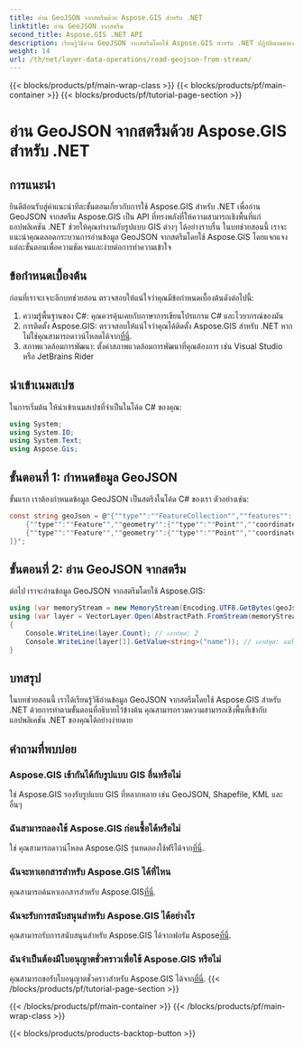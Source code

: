 ```yaml
---
title: อ่าน GeoJSON จากสตรีมด้วย Aspose.GIS สำหรับ .NET
linktitle: อ่าน GeoJSON จากสตรีม
second_title: Aspose.GIS .NET API
description: เรียนรู้วิธีอ่าน GeoJSON จากสตรีมโดยใช้ Aspose.GIS สำหรับ .NET ปฏิบัติตามคำแนะนำทีละขั้นตอนของเราเพื่อบูรณาการภูมิสารสนเทศเข้ากับแอปพลิเคชันของคุณได้อย่างราบรื่น
weight: 14
url: /th/net/layer-data-operations/read-geojson-from-stream/
---
```


{{< blocks/products/pf/main-wrap-class >}}
{{< blocks/products/pf/main-container >}}
{{< blocks/products/pf/tutorial-page-section >}}

# อ่าน GeoJSON จากสตรีมด้วย Aspose.GIS สำหรับ .NET

## การแนะนำ
ยินดีต้อนรับสู่คำแนะนำทีละขั้นตอนเกี่ยวกับการใช้ Aspose.GIS สำหรับ .NET เพื่ออ่าน GeoJSON จากสตรีม Aspose.GIS เป็น API ที่ทรงพลังที่ให้ความสามารถเชิงพื้นที่แก่แอปพลิเคชัน .NET ช่วยให้คุณทำงานกับรูปแบบ GIS ต่างๆ ได้อย่างราบรื่น ในบทช่วยสอนนี้ เราจะแนะนำคุณตลอดกระบวนการอ่านข้อมูล GeoJSON จากสตรีมโดยใช้ Aspose.GIS โดยแจกแจงแต่ละขั้นตอนเพื่อความชัดเจนและง่ายต่อการทำความเข้าใจ
## ข้อกำหนดเบื้องต้น
ก่อนที่เราจะเจาะลึกบทช่วยสอน ตรวจสอบให้แน่ใจว่าคุณมีข้อกำหนดเบื้องต้นดังต่อไปนี้:
1. ความรู้พื้นฐานของ C#: คุณควรคุ้นเคยกับภาษาการเขียนโปรแกรม C# และไวยากรณ์ของมัน
2.  การติดตั้ง Aspose.GIS: ตรวจสอบให้แน่ใจว่าคุณได้ติดตั้ง Aspose.GIS สำหรับ .NET หากไม่ใช่คุณสามารถดาวน์โหลดได้จาก[ที่นี่](https://releases.aspose.com/gis/net/).
3. สภาพแวดล้อมการพัฒนา: ตั้งค่าสภาพแวดล้อมการพัฒนาที่คุณต้องการ เช่น Visual Studio หรือ JetBrains Rider

## นำเข้าเนมสเปซ
ในการเริ่มต้น ให้นำเข้าเนมสเปซที่จำเป็นในโค้ด C# ของคุณ:
```csharp
using System;
using System.IO;
using System.Text;
using Aspose.Gis;
```

## ขั้นตอนที่ 1: กำหนดข้อมูล GeoJSON
ขั้นแรก เราต้องกำหนดข้อมูล GeoJSON เป็นสตริงในโค้ด C# ของเรา ตัวอย่างเช่น:
```csharp
const string geoJson = @"{""type"":""FeatureCollection"",""features"":[
    {""type"":""Feature"",""geometry"":{""type"":""Point"",""coordinates"":[0, 1]},""properties"":{""name"":""John""}},
    {""type"":""Feature"",""geometry"":{""type"":""Point"",""coordinates"":[2, 3]},""properties"":{""name"":""Mary""}}
]}";
```
## ขั้นตอนที่ 2: อ่าน GeoJSON จากสตรีม
ต่อไป เราจะอ่านข้อมูล GeoJSON จากสตรีมโดยใช้ Aspose.GIS:
```csharp
using (var memoryStream = new MemoryStream(Encoding.UTF8.GetBytes(geoJson)))
using (var layer = VectorLayer.Open(AbstractPath.FromStream(memoryStream), Drivers.GeoJson))
{
    Console.WriteLine(layer.Count); // เอาท์พุต: 2
    Console.WriteLine(layer[1].GetValue<string>("name")); // เอาท์พุต: แมรี่
}
```

## บทสรุป
ในบทช่วยสอนนี้ เราได้เรียนรู้วิธีอ่านข้อมูล GeoJSON จากสตรีมโดยใช้ Aspose.GIS สำหรับ .NET ด้วยการทำตามขั้นตอนที่อธิบายไว้ข้างต้น คุณสามารถรวมความสามารถเชิงพื้นที่เข้ากับแอปพลิเคชัน .NET ของคุณได้อย่างง่ายดาย
## คำถามที่พบบ่อย
### Aspose.GIS เข้ากันได้กับรูปแบบ GIS อื่นหรือไม่
ใช่ Aspose.GIS รองรับรูปแบบ GIS ที่หลากหลาย เช่น GeoJSON, Shapefile, KML และอื่นๆ
### ฉันสามารถลองใช้ Aspose.GIS ก่อนซื้อได้หรือไม่
 ใช่ คุณสามารถดาวน์โหลด Aspose.GIS รุ่นทดลองใช้ฟรีได้จาก[ที่นี่](https://releases.aspose.com/).
### ฉันจะหาเอกสารสำหรับ Aspose.GIS ได้ที่ไหน
 คุณสามารถค้นหาเอกสารสำหรับ Aspose.GIS[ที่นี่](https://reference.aspose.com/gis/net/).
### ฉันจะรับการสนับสนุนสำหรับ Aspose.GIS ได้อย่างไร
 คุณสามารถรับการสนับสนุนสำหรับ Aspose.GIS ได้จากฟอรัม Aspose[ที่นี่](https://forum.aspose.com/c/gis/33).
### ฉันจำเป็นต้องมีใบอนุญาตชั่วคราวเพื่อใช้ Aspose.GIS หรือไม่
 คุณสามารถขอรับใบอนุญาตชั่วคราวสำหรับ Aspose.GIS ได้จาก[ที่นี่](https://purchase.aspose.com/temporary-license/).
{{< /blocks/products/pf/tutorial-page-section >}}

{{< /blocks/products/pf/main-container >}}
{{< /blocks/products/pf/main-wrap-class >}}

{{< blocks/products/products-backtop-button >}}
